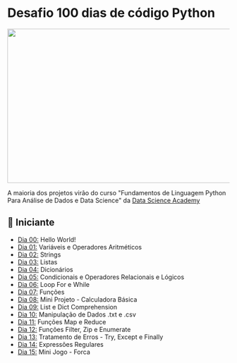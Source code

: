 # Desafio 100 dias de código Python

<img src="https://raw.githubusercontent.com/cat-milk/Anime-Girls-Holding-Programming-Books/refs/heads/master/Python/kagome_with_python.jpg" width = "520" height = "350"/>

A maioria dos projetos virão do curso "Fundamentos de Linguagem Python Para Análise de Dados e Data Science" da [Data Science Academy](https://www.datascienceacademy.com.br/course/fundamentos-de-linguagem-python-para-analise-de-dados-e-data-science)

## 🔰 Iniciante 
- [Dia 00:](https://github.com/Carolkisaki/Desafio---100-dias-de-codigo-Python/tree/main/dia00) Hello World!
- [Dia 01:](https://github.com/Carolkisaki/Desafio---100-dias-de-codigo-Python/tree/main/dia01) Variáveis e Operadores Aritméticos
- [Dia 02:](https://github.com/Carolkisaki/Desafio---100-dias-de-codigo-Python/tree/main/dia02) Strings
- [Dia 03:](https://github.com/Carolkisaki/Desafio---100-dias-de-codigo-Python/tree/main/dia03) Listas
- [Dia 04:](https://github.com/Carolkisaki/Desafio---100-dias-de-codigo-Python/tree/main/dia04) Dicionários
- [Dia 05:](https://github.com/Carolkisaki/Desafio---100-dias-de-codigo-Python/tree/main/dia05) Condicionais e Operadores Relacionais e Lógicos
- [Dia 06:](https://github.com/Carolkisaki/Desafio---100-dias-de-codigo-Python/tree/main/dia06) Loop For e While
- [Dia 07:](https://github.com/Carolkisaki/Desafio---100-dias-de-codigo-Python/tree/main/dia07) Funções
- [Dia 08:](https://github.com/Carolkisaki/Desafio---100-dias-de-codigo-Python/tree/main/dia08) Mini Projeto - Calculadora Básica
- [Dia 09:](https://github.com/Carolkisaki/Desafio---100-dias-de-codigo-Python/tree/main/dia09) List e Dict Comprehension
- [Dia 10:](https://github.com/Carolkisaki/Desafio---100-dias-de-codigo-Python/tree/main/dia10) Manipulação de Dados .txt e .csv
- [Dia 11:](https://github.com/Carolkisaki/Desafio---100-dias-de-codigo-Python/tree/main/dia11) Funções Map e Reduce
- [Dia 12:](https://github.com/Carolkisaki/Desafio---100-dias-de-codigo-Python/tree/main/dia12) Funções Filter, Zip e Enumerate
- [Dia 13:](https://github.com/Carolkisaki/Desafio---100-dias-de-codigo-Python/tree/main/dia13) Tratamento de Erros - Try, Except e Finally
- [Dia 14:](https://github.com/Carolkisaki/Desafio---100-dias-de-codigo-Python/tree/main/dia14) Expressões Regulares
- [Dia 15:](https://github.com/Carolkisaki/Desafio---100-dias-de-codigo-Python/tree/main/dia15) Mini Jogo - Forca
